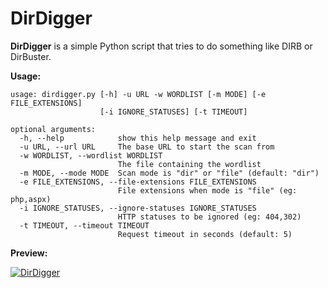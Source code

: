 # DirDigger

**DirDigger** is a simple Python script that tries to do something like DIRB or DirBuster.

**Usage:**
```
usage: dirdigger.py [-h] -u URL -w WORDLIST [-m MODE] [-e FILE_EXTENSIONS]
                    [-i IGNORE_STATUSES] [-t TIMEOUT]

optional arguments:
  -h, --help            show this help message and exit
  -u URL, --url URL     The base URL to start the scan from
  -w WORDLIST, --wordlist WORDLIST
                        The file containing the wordlist
  -m MODE, --mode MODE  Scan mode is "dir" or "file" (default: "dir")
  -e FILE_EXTENSIONS, --file-extensions FILE_EXTENSIONS
                        File extensions when mode is "file" (eg: php,aspx)
  -i IGNORE_STATUSES, --ignore-statuses IGNORE_STATUSES
                        HTTP statuses to be ignored (eg: 404,302)
  -t TIMEOUT, --timeout TIMEOUT
                        Request timeout in seconds (default: 5)
```

**Preview:**

<a href="https://imgflip.com/gif/dirdigger"><img src="https://i.imgflip.com/dirdigger.gif" title="DirDigger"/></a>
